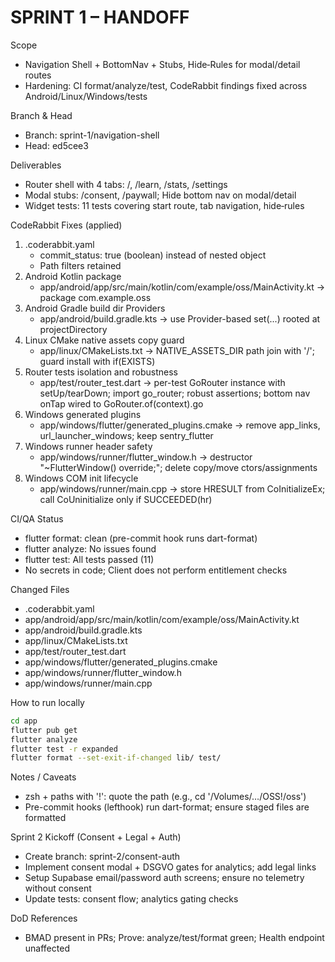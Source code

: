 # SPRINT 1 – HANDOFF

Scope
- Navigation Shell + BottomNav + Stubs, Hide‑Rules for modal/detail routes
- Hardening: CI format/analyze/test, CodeRabbit findings fixed across Android/Linux/Windows/tests

Branch & Head
- Branch: sprint-1/navigation-shell
- Head: ed5cee3

Deliverables
- Router shell with 4 tabs: /, /learn, /stats, /settings
- Modal stubs: /consent, /paywall; Hide bottom nav on modal/detail
- Widget tests: 11 tests covering start route, tab navigation, hide‑rules

CodeRabbit Fixes (applied)
1) .coderabbit.yaml
   - commit_status: true (boolean) instead of nested object
   - Path filters retained
2) Android Kotlin package
   - app/android/app/src/main/kotlin/com/example/oss/MainActivity.kt → package com.example.oss
3) Android Gradle build dir Providers
   - app/android/build.gradle.kts → use Provider-based set(...) rooted at projectDirectory
4) Linux CMake native assets copy guard
   - app/linux/CMakeLists.txt → NATIVE_ASSETS_DIR path join with '/'; guard install with if(EXISTS)
5) Router tests isolation and robustness
   - app/test/router_test.dart → per-test GoRouter instance with setUp/tearDown; import go_router; robust assertions; bottom nav onTap wired to GoRouter.of(context).go
6) Windows generated plugins
   - app/windows/flutter/generated_plugins.cmake → remove app_links, url_launcher_windows; keep sentry_flutter
7) Windows runner header safety
   - app/windows/runner/flutter_window.h → destructor "~FlutterWindow() override;"; delete copy/move ctors/assignments
8) Windows COM init lifecycle
   - app/windows/runner/main.cpp → store HRESULT from CoInitializeEx; call CoUninitialize only if SUCCEEDED(hr)

CI/QA Status
- flutter format: clean (pre-commit hook runs dart-format)
- flutter analyze: No issues found
- flutter test: All tests passed (11)
- No secrets in code; Client does not perform entitlement checks

Changed Files
- .coderabbit.yaml
- app/android/app/src/main/kotlin/com/example/oss/MainActivity.kt
- app/android/build.gradle.kts
- app/linux/CMakeLists.txt
- app/test/router_test.dart
- app/windows/flutter/generated_plugins.cmake
- app/windows/runner/flutter_window.h
- app/windows/runner/main.cpp

How to run locally
```bash path=null start=null
cd app
flutter pub get
flutter analyze
flutter test -r expanded
flutter format --set-exit-if-changed lib/ test/
```

Notes / Caveats
- zsh + paths with '!': quote the path (e.g., cd '/Volumes/…/OSS!/oss')
- Pre-commit hooks (lefthook) run dart-format; ensure staged files are formatted

Sprint 2 Kickoff (Consent + Legal + Auth)
- Create branch: sprint-2/consent-auth
- Implement consent modal + DSGVO gates for analytics; add legal links
- Setup Supabase email/password auth screens; ensure no telemetry without consent
- Update tests: consent flow; analytics gating checks

DoD References
- BMAD present in PRs; Prove: analyze/test/format green; Health endpoint unaffected
